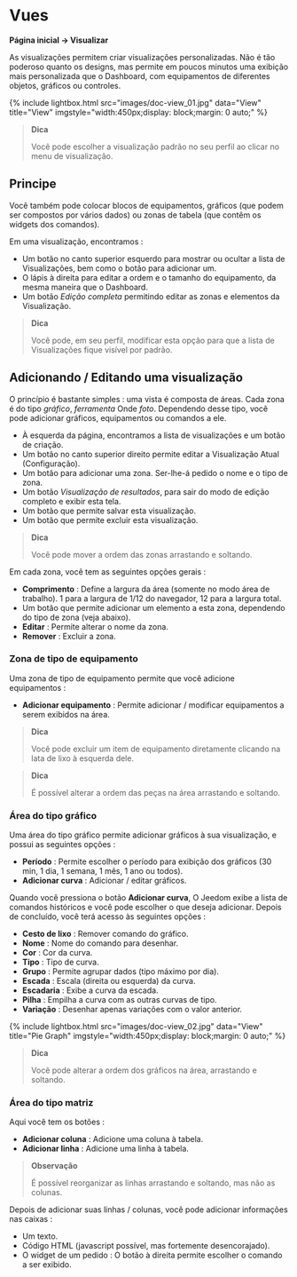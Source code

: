 # Vues
**Página inicial → Visualizar**

As visualizações permitem criar visualizações personalizadas.
Não é tão poderoso quanto os designs, mas permite em poucos minutos uma exibição mais personalizada que o Dashboard, com equipamentos de diferentes objetos, gráficos ou controles.

{% include lightbox.html src="images/doc-view_01.jpg" data="View" title="View" imgstyle="width:450px;display: block;margin: 0 auto;" %}

> **Dica**
>
> Você pode escolher a visualização padrão no seu perfil ao clicar no menu de visualização.

## Principe

Você também pode colocar blocos de equipamentos, gráficos (que podem ser compostos por vários dados) ou zonas de tabela (que contêm os widgets dos comandos).

Em uma visualização, encontramos :

- Um botão no canto superior esquerdo para mostrar ou ocultar a lista de Visualizações, bem como o botão para adicionar um.
- O lápis à direita para editar a ordem e o tamanho do equipamento, da mesma maneira que o Dashboard.
- Um botão *Edição completa* permitindo editar as zonas e elementos da Visualização.

> **Dica**
>
> Você pode, em seu perfil, modificar esta opção para que a lista de Visualizações fique visível por padrão.

## Adicionando / Editando uma visualização

O princípio é bastante simples : uma vista é composta de áreas. Cada zona é do tipo *gráfico*, *ferramenta* Onde *foto*. Dependendo desse tipo, você pode adicionar gráficos, equipamentos ou comandos a ele.

- À esquerda da página, encontramos a lista de visualizações e um botão de criação.
- Um botão no canto superior direito permite editar a Visualização Atual (Configuração).
- Um botão para adicionar uma zona. Ser-lhe-á pedido o nome e o tipo de zona.
- Um botão *Visualização de resultados*, para sair do modo de edição completo e exibir esta tela.
- Um botão que permite salvar esta visualização.
- Um botão que permite excluir esta visualização.

> **Dica**
>
> Você pode mover a ordem das zonas arrastando e soltando.

Em cada zona, você tem as seguintes opções gerais :

- **Comprimento** : Define a largura da área (somente no modo área de trabalho). 1 para a largura de 1/12 do navegador, 12 para a largura total.
- Um botão que permite adicionar um elemento a esta zona, dependendo do tipo de zona (veja abaixo).
- **Editar** : Permite alterar o nome da zona.
- **Remover** : Excluir a zona.

### Zona de tipo de equipamento

Uma zona de tipo de equipamento permite que você adicione equipamentos :

- **Adicionar equipamento** : Permite adicionar / modificar equipamentos a serem exibidos na área.

> **Dica**
>
> Você pode excluir um item de equipamento diretamente clicando na lata de lixo à esquerda dele.

> **Dica**
>
> É possível alterar a ordem das peças na área arrastando e soltando.


### Área do tipo gráfico

Uma área do tipo gráfico permite adicionar gráficos à sua visualização, e possui as seguintes opções :

- **Período** : Permite escolher o período para exibição dos gráficos (30 min, 1 dia, 1 semana, 1 mês, 1 ano ou todos).
- **Adicionar curva** : Adicionar / editar gráficos.

Quando você pressiona o botão **Adicionar curva**, O Jeedom exibe a lista de comandos históricos e você pode escolher o que deseja adicionar. Depois de concluído, você terá acesso às seguintes opções :

- **Cesto de lixo** : Remover comando do gráfico.
- **Nome** : Nome do comando para desenhar.
- **Cor** : Cor da curva.
- **Tipo** : Tipo de curva.
- **Grupo** : Permite agrupar dados (tipo máximo por dia).
- **Escada** : Escala (direita ou esquerda) da curva.
- **Escadaria** : Exibe a curva da escada.
- **Pilha** : Empilha a curva com as outras curvas de tipo.
- **Variação** : Desenhar apenas variações com o valor anterior.

{% include lightbox.html src="images/doc-view_02.jpg" data="View" title="Pie Graph" imgstyle="width:450px;display: block;margin: 0 auto;" %}

> **Dica**
>
> Você pode alterar a ordem dos gráficos na área, arrastando e soltando.

### Área do tipo matriz

Aqui você tem os botões :

- **Adicionar coluna** : Adicione uma coluna à tabela.
- **Adicionar linha** : Adicione uma linha à tabela.

> **Observação**
>
> É possível reorganizar as linhas arrastando e soltando, mas não as colunas.

Depois de adicionar suas linhas / colunas, você pode adicionar informações nas caixas :

- Um texto.
- Código HTML (javascript possível, mas fortemente desencorajado).
- O widget de um pedido : O botão à direita permite escolher o comando a ser exibido.
